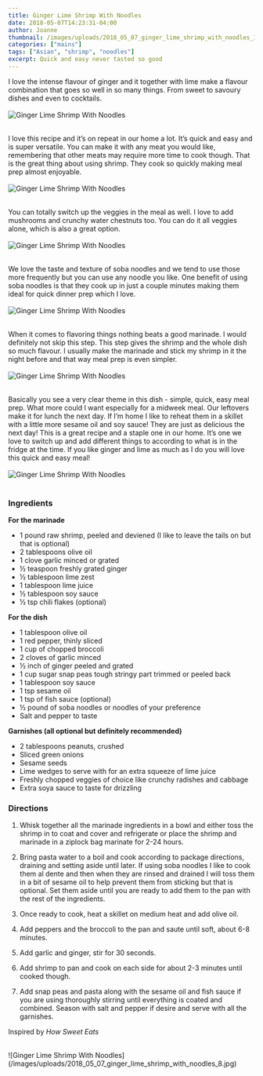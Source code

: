 ```yaml
---
title: Ginger Lime Shrimp With Noodles
date: 2018-05-07T14:23:31-04:00
author: Joanne
thumbnail: /images/uploads/2018_05_07_ginger_lime_shrimp_with_noodles_1.jpg
categories: ["mains"]
tags: ["Asian", "shrimp", "noodles"]
excerpt: Quick and easy never tasted so good
---
```


I love the intense flavour of ginger and it together with lime make a flavour combination that goes so well in so many things. From sweet to savoury dishes and even to cocktails.
</br>
</br>
![Ginger Lime Shrimp With Noodles](/images/uploads/2018_05_07_ginger_lime_shrimp_with_noodles_2.jpg)
</br>
</br>

I love this recipe and it’s on repeat in our home a lot. It’s quick and easy and is super versatile. You can make it with any meat you would like, remembering that other meats may require more time to cook though. That is the great thing about using shrimp. They cook so quickly making meal prep almost enjoyable.
</br>
</br>
![Ginger Lime Shrimp With Noodles](/images/uploads/2018_05_07_ginger_lime_shrimp_with_noodles_3.jpg)
</br>
</br>

You can totally switch up the veggies in the meal as well. I love to add mushrooms and crunchy water chestnuts too. You can do it all veggies alone, which is also a great option.
</br>
</br>
![Ginger Lime Shrimp With Noodles](/images/uploads/2018_05_07_ginger_lime_shrimp_with_noodles_4.jpg)
</br>
</br>

We love the taste and texture of soba noodles and we tend to use those more frequently but you can use any noodle you like. One benefit of using soba noodles is that they cook up in just a couple minutes making them ideal for quick dinner prep which I love.
</br>
</br>
![Ginger Lime Shrimp With Noodles](/images/uploads/2018_05_07_ginger_lime_shrimp_with_noodles_5.jpg)
</br>
</br>

When it comes to flavoring things nothing beats a good marinade. I would definitely not skip this step. This step gives the shrimp and the whole dish so much flavour. I usually make the marinade and stick my shrimp in it the night before and that way meal prep is even simpler.
</br>
</br>
![Ginger Lime Shrimp With Noodles](/images/uploads/2018_05_07_ginger_lime_shrimp_with_noodles_6.jpg)
</br>
</br>

Basically you see a very clear theme in this dish - simple, quick, easy meal prep. What more could I want especially for a midweek meal. Our leftovers make it for lunch the next day. If I’m home I like to reheat them in a skillet with a little more sesame oil and soy sauce! They are just as delicious the next day! This is a great recipe and a staple one in our home. It’s one we love to switch up and add different things to according to what is in the fridge at the time. If you like ginger and lime as much as I do you will love this quick and easy meal!
</br>
</br>
![Ginger Lime Shrimp With Noodles](/images/uploads/2018_05_07_ginger_lime_shrimp_with_noodles_7.jpg)
</br>
</br>

### Ingredients 

__For the marinade__

* 1 pound raw shrimp, peeled and deviened (I like to leave the tails on but that is optional)
* 2 tablespoons olive oil
* 1 clove garlic minced or grated
* &frac12; teaspoon freshly grated ginger
* &frac12; tablespoon lime zest
* 1 tablespoon lime juice
* &frac12; tablespoon soy sauce
* &frac12; tsp chili flakes (optional)

__For the dish__

* 1 tablespoon olive oil
* 1 red pepper, thinly sliced
* 1 cup of chopped broccoli
* 2 cloves of garlic minced
* &frac12; inch of ginger peeled and grated
* 1 cup sugar snap peas tough stringy part trimmed or peeled back 
* 1 tablespoon soy sauce
* 1 tsp sesame oil
* 1 tsp of fish sauce (optional)
* &frac12; pound of soba noodles or noodles of your preference
* Salt and pepper to taste

__Garnishes (all optional but definitely recommended)__

* 2 tablespoons peanuts, crushed
* Sliced green onions
* Sesame seeds
* Lime wedges to serve with for an extra squeeze of lime juice
* Freshly chopped veggies of choice like crunchy radishes and cabbage
* Extra soya sauce to taste for drizzling

### Directions

1. Whisk together all the marinade ingredients in a bowl and either toss the shrimp in to coat and cover and refrigerate or place the shrimp and marinade in a ziplock bag marinate for 2-24 hours.

1. Bring pasta water to a boil and cook according to package directions, draining and setting aside until later. If using soba noodles I like to cook them al dente and then when they are rinsed and drained I will toss them in a bit of sesame oil to help prevent them from sticking but that is optional. Set them aside until you are ready to add them to the pan with the rest of the ingredients.

1. Once ready to cook, heat a skillet on medium heat and add olive oil. 

1. Add peppers and the broccoli to the pan and saute until soft, about 6-8 minutes. 

1. Add garlic and ginger, stir for 30 seconds. 

1. Add shrimp to pan and cook on each side for about 2-3 minutes until cooked though. 

1. Add snap peas and pasta along with the sesame oil and fish sauce if you are using thoroughly stirring until everything is coated and combined. Season with salt and pepper if desire and serve with all the garnishes. 

Inspired by _How Sweet Eats_

</br>
![Ginger Lime Shrimp With Noodles](/images/uploads/2018_05_07_ginger_lime_shrimp_with_noodles_8.jpg)
